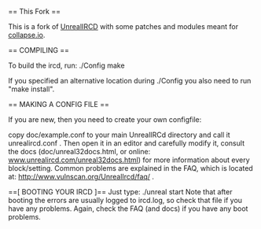 == This Fork ==

This is a fork of [UnrealIRCD](http://www.unrealircd.com/) with some
patches and modules meant for [collapse.io](https://collapse.io).


== COMPILING ==

To build the ircd, run:
./Config
make

If you specified an alternative location during ./Config you also need
to run "make install".

== MAKING A CONFIG FILE ==

If you are new, then you need to create your own configfile:

copy doc/example.conf to your main UnrealIRCd directory and call
it unrealircd.conf .
Then open it in an editor and carefully modify it, consult the docs
(doc/unreal32docs.html, or online: www.unrealircd.com/unreal32docs.html)
for more information about every block/setting.
Common problems are explained in the FAQ, which is located at:
http://www.vulnscan.org/UnrealIrcd/faq/ .

==[ BOOTING YOUR IRCD ]==
Just type: ./unreal start
Note that after booting the errors are usually logged to ircd.log,
so check that file if you have any problems.
Again, check the FAQ (and docs) if you have any boot problems.
